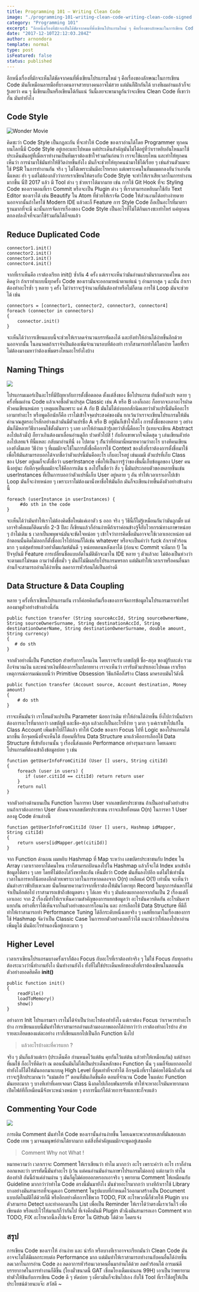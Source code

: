 ```yaml
---
title: Programming 101 – Writing Clean Code
image: "./programming-101-writing-clean-code-writing-clean-code-signed.png"
category: "Programming 101"
excerpt: "อีกหนึ่งเรื่องที่มักจะเห็นได้ชัดจากคนที่พึ่งเขียนโปรแกรมใหม่ ๆ คือเรื่องของลักษณะในการเขียน Code มันก็เหมือนลายมือที่บางคนอาจสวยบางคนอาจไม่สวย แต่มันก็ฝึกกันได้ บางทีผมอ่านแล้วก็จะรู้เลยว่า คน ๆ นี้เขียนเป็นหรือเขียนได้กันแน่ วันนี้เลยจะพามาดูกันว่าจะเขียน Clean Code ที่เขาว่ากัน มันทำยังไง"
date: "2017-12-10T22:12:03.284Z"
author: arnondora
template: normal
type: post
isFeatured: false
status: published
---
```


อีกหนึ่งเรื่องที่มักจะเห็นได้ชัดจากคนที่พึ่งเขียนโปรแกรมใหม่ ๆ คือเรื่องของลักษณะในการเขียน Code มันก็เหมือนลายมือที่บางคนอาจสวยบางคนอาจไม่สวย แต่มันก็ฝึกกันได้ บางทีผมอ่านแล้วก็จะรู้เลยว่า คน ๆ นี้เขียนเป็นหรือเขียนได้กันแน่ วันนี้เลยจะพามาดูกันว่าจะเขียน Clean Code ที่เขาว่ากัน มันทำยังไง

## Code Style
![Wonder Movie](./programming-101-writing-clean-code-writing-clean-code-psr.png?ssl=1)

คิดซะว่า Code Style เป็นกฏละกัน ที่จะทำให้ Code ของเราอ่านได้โดย Programmer ทุกคน บนโลกนี้มี Code Style อยู่เยอะแยะไปหมด แต่ประเด็นสำคัญมันไม่ได้อยู่ที่ว่าเราหยิบอันไหนมาใช้ ประเด็นมันอยู่ที่เมื่อเราทำงานเป็นทีมเราต้องเข้าใจร่วมกันก่อนว่า เราจะใช้แบบไหน และทำให้ทุกคนเห็นว่า การนำมาใช้มันทำให้ชีวิตง่ายขึ้นยังไง มันก็จะช่วยให้ทุกคนนำมาใช้ได้เรื่อย ๆ เช่นส่วนตัวผมจะใช้ PSR ในการทำงานกัน จริง ๆ ไม่ได้เพราะมันมีอะไรหรอก แต่เพราะคนในทีมผมตกลงกันว่าเอาอันนี้แหละ ฮ่า ๆ แต่ไม่ต้องกลัวว่าการเราเขียนให้ตรงกับ Code Style จะทำให้เราเสียเวลาในการทำงานมากขึ้น นี่ปี 2017 แล้ว มี Tool ต่าง ๆ ช่วยเราได้มากมาย เช่น การใช้ Git Hook ที่จะ Styling Code ของเราตอนที่เรา Commit หรือจะเป็น Plugin ต่าง ๆ ที่เราสามารถหยิบมาใช้กับ Text Editor ของเราได้ เช่น Beautify ใน Atom ที่ช่วยให้เราจัด Code ให้ส่วนงามได้อย่างง่ายดาย นอกจากนั้นถ้าใครใช้ Modern IDE แล้วละก็ Feature การ Style Code ถือเป็นอะไรที่มาตราฐานมากที่จะมี ฉะนั้นการจัดการเรื่องของ Code Style เป็นอะไรที่ไม่ได้กินแรงซะเท่าไหร่ แค่ทุกคนตกลงปลงใจที่จะมาใช้ร่วมกันได้ก็จบแล้ว

## Reduce Duplicated Code
```
connector1.init()
connector2.init()
connector3.init()
connector4.init()
```

จากที่เราเห็นคือ เราต้องเรียก init() ซ้ำกัน 4 ครั้ง แต่เราจะเห็นว่ามันอ่านแล้วมันรกมากแค่ไหน ลองคิดดูว่า ถ้าเราทำแบบนี้ทุกครั้ง Code ของเรามันจะออกมาหน้าตาแย่แน่ ๆ อ่านยากสุด ๆ ฉะนั้น ถ้าเราต้องทำอะไรซ้ำ ๆ หลาย ๆ ครั้ง ไม่ว่าเราจะรู้จำนวนที่มันต้องทำหรือไม่ก็ตาม การใช้ Loop มันจะช่วยได้ เช่น

```
connectors = [connector1, connector2, connector3, connector4]
foreach (connector in connectors)
{
    connector.init()
}
```

จะเห็นได้ว่าการเขียนแบบนี้จะช่วยให้เราลดจำนวนบรรทัดลงได้ และยังทำให้อ่านได้ง่ายขึ้นอีกด้วย นอกจากนั้น ในอนาคตถ้าเราจำเป็นต้องเพิ่มจำนวนรอบที่ต้องทำ เราก็สามารถทำได้โดยง่าย โดยที่ีเราไม่ต้องมางมหาว่าต้องเพิ่มตรงไหนอะไรยังไงบ้าง

## Naming Things
![](./writing-good-code-writing-good-code-programming-101-good-code-naming.png?ssl=1)

โปรแกรมเมอร์เป็นอะไรที่มีปัญหากับการตั้งชื่อตลอด ตั้งแต่สิ่งของ ชื่อโปรแกรม ยันชื่อตัวแปร หลาย ๆ ครั้งที่ผมอ่าน Code แล้วเจอชื่อตัวแปรสุด Classic เช่น A หรือ B เองก็เถอะ ก็อยากจะเอาอะไรฝาดหัวคนเขียนหน่อย ๆ เหตุผลเป็นเพราะ แค่ A กับ B มันไม่ได้บ่งบอกสักนิดเลยว่าตัวแปรนี้มันคืออะไร เอามาทำอะไร หรือพูดอีกนัยก็คือ เราไม่เข้าใจจุดประสงค์ของมัน ยกเว้นว่าเราจะเขียนโปรแกรมให้มันคำนวณสูตรอะไรสักอย่างแล้วมันมีตัวแปรชื่อ A หรือ B อยู่มันก็เข้าใจได้ไง การตั้งชื่อของหลาย ๆ อย่างมันก็มีหลายวิธีบางคนใช้ตั้งมันยาว ๆ เลย เอาให้อ่านแล้วรู้เลยว่าสิ่งนี้คืออะไร (แทบจะเขียน Abstract ลงไปแล้วมั่ง) ก็ยาวเกินต้องมาเลื่อนอ่านดูอีก ปวดหัวไปสิ ! กับอีกเขาพวกใจเด็ดสุด ๆ เล่นเขียนตัวย่อลงไปเลยแจ้ ทีนี้แหละ กลับมาอ่านทีนี่ งง ไปตาม ๆ กัันว่าที่ย่อมานี่หมายความว่าอะไร บางทีคนเขียนเองยังลืมเลย วิธีง่าย ๆ ที่ผมมักจะใช้ในการตั้งชื่อคือการใช้ Context ของสิ่งที่เราต้องการตั้งชื่อมาใช้ เพื่อให้มันสามารถบอกได้จากชื่อว่าตัวแปรนี้มันคืออะไร เก็บอะไรอยู่ เช่นผมมี ตัวแปรที่เก็บ Class ของ User อยู่ผมก็จะตั้งชื่อว่า userInstance เพื่อให้เป็นการรู้ว่าของชิ้นนี้เก็บข้อมูลของ User คนนึงอยู่นะ กับอีกจุดที่ผมมักจะใช้คือการเติม s ลงไปในชื่อว่า สิ่ง ๆ นี้มันประกอบตัวของหลายชิ้นเช่น userInstances ที่เป็นการบอกว่าตัวแปรนี้เก็บ User อยู่หลาย ๆ อัน ทำให้เวลาเราเอาไปเข้า Loop มันก็จะง่ายหน่อย ๆ เพราะเราไม่ต้องมานั่งหาชื่อให้มันอีก มันก็จะเขียนง่ายขึ้นดังตัวอย่างข้างล่างนี้

```
foreach (userInstance in userInstances) {
     #do sth in the code
}
```

จะเห็นได้ว่ามันทำให้เราไม่ต้องคิดชื่อใหม่แค่เอาตัว s ออก จริง ๆ วิธีนี้ก็ไม่รู้เหมือนกันว่ามันถูกมั้ย แต่เอาจริงคือผมก็ติดมาสัก 2-3 ปีละ ก็เขียนแล้วก็อ่านง่ายดีถ้าเราค่อนข้างจู้จี้กับไวยกรณ์ทางภาษาหน่อย ๆ ถ้าไม่เติม s เวลาเป็นพหุพจน์มันจะขัดใจหน่อย ๆ เข้าใจว่าการคิดชื่อมันอาจจะใช้เวลาเยอะหน่อย แต่ถ้าตอนนั้นคิดไม่ออกก็ตั้งชื่ออะไรไปก่อนก็ได้เช่น whatever หรือจะเป็นคำว่า fuck ถ้าเราหัวร้อนมาก ๆ แต่สุดท้ายแล้วอย่าลืมแก้มห้มันดี ๆ หน่อยตอนหลังเอาได้ (ก่อนจะ Commit จะดีมาก !) ในปัจจุบันมี Feature การเปลี่ยนชื่อแบบอัตโนมัติมักจะมาใน IDE หลาย ๆ ตัวแล้วละ ไม่ต้องเป็นห่วงว่าจะตามแก้ไม่หมด ถามว่าตั้งชื่อมั่ว ๆ มันก็ไม่มีผลกับโปรแกรมหรอก แต่มันทำให้เวลาเราหรือคนอื่นมาอ่านก็จะสามารถอ่านได้ง่ายขึ้น ลดอาการหัวร้อนได้เป็นอย่างดี

## Data Structure & Data Coupling
หลาย ๆ ครั้งที่เราเขียนโปรแกรมกัน เราก็ค่อยคิดกันเรื่องของการจัดการข้อมูลในโปรแกรมเราเท่าไหร่ ลองมาดูตัวอย่างข้างล่างนี้กัน

```
public function transfer (String sourceAccId, String sourceOwnerName, String sourceOwnerSurname, String destinationAccId, String destinationOwnerName, String destinationOwnerSurname, double amount, String currency)
{
   # do sth
}
```

จากตัวอย่างนี้เป็น Function สำหรับการโอนเงิน โดยเราจะรับ เลขบัญชี ชื่อ-สกุล ของผู้รับละส่ง รวมถึงจำนวนเงิน และหน่วยเงินที่ต้องการในปลายทาง เราจะเห็นว่า เรารับตัวแปรเยอะไปหมด เราเรียกเหตุการณ์อารมณ์แบบนี้ว่า Primitive Obsession วิธีแก้คือก็สร้าง Class มาครอบมันไว้ดังนี้

```
public function transfer (Account source, Account destination, Money amount)
{
    # do sth
}
```

เราจะเห็นมันว่า เราโยนตัวแปรเป็น Parameter น้อยกว่าเดิม ทำให้อ่านได้ง่ายขึ้น ยิ่งไปกว่านั้นถ้าเราต้องการอะไรที่มากกว่า เลขบัญชี และชื่อ-สกุล แล้วละก็เป็นอะไรที่ง่าย ๆ มาก ๆ แค่เราเข้าไปแก้ใน Class Account เพิ่มเข้าไปก็ได้แล้ว ทำให้ Code ของเรา Focus ไปที่ Logic ของโปรแกรมได้มากขึ้น อีกจุดหนึ่งที่จะเห็นได้ กับคนที่เรียน Data Structure มาแล้วคือการเลือกใช้ Data Structure ที่เข้ากับงานนั้น ๆ เรื่องนี้ส่งผลต่อ Performance อย่างรุนแรงมาก โดยเฉพาะโปรแกรมที่ต้องเข้าถึงข้อมูลบ่อย ๆ เช่น

```
function getUserInfoFromCitiId (User [] users, String citiId)
{
    foreach (user in users) {
       if (user.citiId == citiId) return return user
    }
    return null
}
```

จากตัวอย่างด้านบนเป็น Function ในการหา User จากเลขบัตรประชาชน ถ้าเป็นอย่างตัวอย่างข้างบนถ้าเราต้องการหา User สักคนจากเลขบัตรประชาชน เราจะเสียทั้งหมด O(n) ในการหา 1 User ลองดู Code ด้านล่างนี้

```
function getUserInfoFromCitiId (User [] users, Hashmap idMapper, String citiId)
{
    return users[idMapper.get(citiId)]
}
```

จาก Function ด้านบน ผมหยิบ Hashmap ที่ Map ระหว่าง เลขบัตรประชาชนกับ Index ใน Array เวลาเราอยากได้คนไหน เราก็สามารถป้อนลงไปใน Hashmap แล้วก็จะได้ Index มาเข้าถึงข้อมูลได้ตรง ๆ เลย โดยที่ไม่ต้องไล่วิ่งหาทีละอัน เห็นมั้ยว่า Code มันสั้นลงไปอีก แต่ไม่ใช่เท่านั้นเวลาในการหาก็น้อยลงอีกด้วยเพราะเวลาในการหาลดลงจาก O(n) เหลือแค่ O(1) เท่านั้น จะเห็นว่ามันต่างราวฟ้ากับเหวเลย นั่นก็หมายความว่าจากที่เราต้องให้มันวิ่งหาทุก Record ในทุกการค้นหาก็ไม่จำเป็นอีกต่อไป เราสามารถเข้าถึงข้อมูลตรง ๆ ได้เลย จริง ๆ มันต้องแยกออกจากกันเป็น 2 เรื่องแต่ก็เอาเถอะ จาก 2 เรื่องนี้ทำให้เราเห็นความสำคัญของการแยกข้อมูลว่า อะไรมันควรติดกัน อะไรมันควรแยกกัน อย่างที่เราได้เห็นจากในตัวอย่างของการโอนเงิน และ การเลือกใช้ Data Structure ที่ดีก็ทำให้เราสามารถทำ Performance Tuning ได้อีกระดับหนึ่งเลยจริง ๆ เคสที่ยกมาในเรื่องของการใช้ Hashmap จัดว่าเป็น Classic Case ในการยกตัวอย่างเลยก็ว่าได้ แนะนำว่าให้ลองไปหาอ่านเพิ่มดูได้ มันมีอะไรทำนองนี้อยู่เยอะมาก ๆ

## Higher Level
เวลาเราเขียนโปรแกรมบางครั้งเราก็ต้อง Focus กับอะไรที่เราต้องทำจริง ๆ ไม่ใช่ Focus กับทุกอย่าง ต้องระแวงว่านี่ทำงานยังไง นั่นทำงานยังไง ทั้งที่ไม่ใช่ประเด็นหลักของสิ่งที่เราต้องเขียนในตอนนั้น ตัวอย่างยอดฮิตคือ **init()**

```
public function init()
{
    readFile()
    loadToMemory()
    show()
}
```

อย่างการ Init โปรแกรมเรา เราไม่ได้จำเป็นว่าอะไรต้องทำยังไง แต่เราต้อง Focus ว่าเราควรทำอะไรบ้าง การเขียนแบบนี้มันทำให้เราสามารถอ่านแล้วมองภาพออกได้ง่ายกว่าว่า เราต้องทำอะไรบ้าง ส่วยรายละเอียดของแต่ละอย่าง เราก็เขียนแยกไปเป็นอีก Function นึงไป

> แล้วอะไรบ้างละที่ควรแยก ?

จริง ๆ มันก็แล้วแต่เรา (ประเด็นคือ กำนหนดไว้แต่ต้น คุยกันไว้แต่ต้น แล้วทำให้เหมือนกัน) แต่ถ้าเอาที่ผมใช้ ก็อะไรที่คิดว่า ณ ตอนนั้นมันไม่ได้เป็นประเด็นหลักของ Function นั้น ๆ ผมก็จับแยกออกไป ทำยังไงก็ได้ให้มันออกมาแบบดู High Level ที่สุดเท่าที่จะทำได้ อีกจุดนึงที่เราไม่ค่อยได้นึกถึงกัน แต่เราจะรู้สึกประมาณว่า “แม่มเอ้ย !” ตอนที่มันเกิดขึ้นคือ ตอนที่จำนวน Code ในแต่ละ Function มันเยอะมาก ๆ บางทีเท่าที่เคยเจอมา Class นึงกดไปเกือบพันบรรทัด ทำให้จะหาอะไรมันหายากมาก เปิดไฟล์ทีก็เหมือนมีจังหวะหน่วงหน่อย ๆ อาการนี้แก้ได้ด้วยการจับแยกซะก็จบแล้ว

## Commenting Your Code
![](./writing-good-code-writing-good-code-programming-101-good-code-comment.png?ssl=1)

การเติม Comment มันทำให้ Code ของเรานั้นอ่านง่ายขึ้น โดยเฉพาะพวกสายเสกที่มันชอบเสก Code เทพ ๆ มาจนมนุษย์อ่านได้ยากมาก แต่สิ่งที่คำคัญผมมักจะพูดอยู่เสมอคือ

> Comment Why not What !

หมายความว่า เวลาเราจะ Comment ให้เราเขียนว่า ทำไม มากกว่า อะไร เพราะคำว่า อะไร เราก็อ่านออกแหละว่า บรรทัดนี้มันทำอะไร (เว้น แต่คนอ่านมันอ่านภาษาโปรแกรมไม่ออก) แต่ถามว่า ทำไม ต้องทำสิ อันนี้ถ้าแค่อ่านผ่าน ๆ มันก็ดูไม่ค่อยออกหรอกเอาจริง ๆ พยายาม Comment ให้เหมือนกับ Guideline มากกว่าว่าทำไม Code ตรงนี้มันมายังไง มันช่วยอะไรมากกว่า บางทีถ้าเราใช้ Library บางอย่างมันสามารถที่จะดูดเอา Comment ในรูปแบบที่กำหนดไว้ออกมาสร้างเป็น Document แบบอัตโนมัติได้ด้วยก็มี หรืออีกอย่างคือการใช้พวก TODO, FIX อะไรพวกนี้ก็ช่วยให้ Plugin บางตัวสามารถ Detect และทำออกมาเป็น List เพื่อเป็น Reminder ให้เราได้ว่าตรงนี้เราเว้นไว้ เพื่อเขียนต่อ หรือแปะไว้ให้มาแก้ก็ว่ากันไป ที่เจ๋งคือมันมี Plugin ตัวนึงมันสามารถเอา Comment พวก TODO, FIX อะไรพวกนี้ลงไปแจ้ง Error ใน Github ได้ด้วย โคตรเจ๋ง

## สรุป
การเขียน Code ของเราให้ อ่านง่าย และ น่ารัก หรือบางทีเราอาจจะเรียกมันว่า Clean Code มันอาจจะไม่ได้มีผลกระทบต่อ Performance มาก แต่มันทำให้เราสามารถทำงานกับคนอื่นได้ง่ายขึ้น ลดเวลาในการอ่าน Code ลง ลดอาการหัวร้อนเวลาคนอื่นมาอ่านได้ด้วย ลดหัวร้อนได้ อารมณ์ดี บรรยากาศในการทำงานก็ดีขึ้น (โยงมั่วขนาดนี้ GAT เชี่อมโยงเต็มแน่นอน 99H) เอาเป็นว่าพยายามทำตัวให้ชินกับการเขียน Code ดี ๆ หัดบ่อย ๆ เดี๋ยวมันก็จะชินไปเอง กับใช้ Tool ที่เราใช้อยู่ให้เป็นประโยชน์ด้วยนะแจ๊ะ สวัสดี ~

